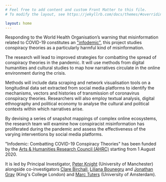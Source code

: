 ```yaml
---
# Feel free to add content and custom Front Matter to this file.
# To modify the layout, see https://jekyllrb.com/docs/themes/#overriding-theme-defaults

layout: home
---
```


Responding to the World Health Organisation’s warning that misinformation related to COVID-19 constitutes an ["infodemic"](https://www.who.int/news-room/feature-stories/detail/immunizing-the-public-against-misinformation), this project studies conspiracy theories as a particularly harmful kind of misinformation.

The research will lead to improved strategies for combatting the spread of conspiracy theories in the pandemic. It will use methods from digital humanities and cultural studies to map how narratives circulate in the online environment during the crisis.

Methods will include data scraping and network visualisation tools on a longitudinal data set extracted from social media platforms to identify the mechanisms, vectors and histories of transmission of coronavirus conspiracy theories. Researchers will also employ textual analysis, digital ethnography and political economy to analyse the cultural and political contexts within which narratives arise.

By devising a series of snapshot mappings of complex online ecosystems, the research team will examine how conspiracist misinformation has proliferated during the pandemic and assess the effectiveness of the varying interventions by social media platforms.


"Infodemic: Combatting COVID-19 Conspiracy Theories" has been funded by the [Arts & Humanities Research Council (AHRC)](https://ahrc.ukri.org/) starting from 1 August 2020.

It is led by Principal Investigator, [Peter Knight](https://www.research.manchester.ac.uk/portal/peter.knight.html) (University of Manchester) alongside co-investigators [Clare Birchall](https://www.kcl.ac.uk/people/dr-clare-birchall), [Liliana Bounegru](https://www.kcl.ac.uk/people/liliana-bounegru) and [Jonathan Gray](https://www.kcl.ac.uk/people/dr-jonathan-gray) (King's College London) and [Marc Tuters](https://www.uva.nl/en/profile/t/u/m.d.tuters/m.d.tuters.html) (University of Amsterdam).
